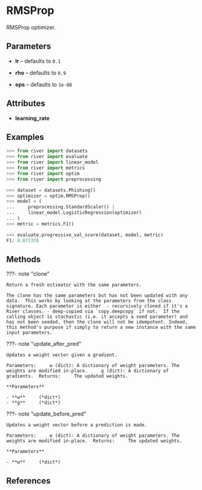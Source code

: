 # RMSProp

RMSProp optimizer.



## Parameters

- **lr** – defaults to `0.1`

- **rho** – defaults to `0.9`

- **eps** – defaults to `1e-08`


## Attributes

- **learning_rate**


## Examples

```python
>>> from river import datasets
>>> from river import evaluate
>>> from river import linear_model
>>> from river import metrics
>>> from river import optim
>>> from river import preprocessing

>>> dataset = datasets.Phishing()
>>> optimizer = optim.RMSProp()
>>> model = (
...     preprocessing.StandardScaler() |
...     linear_model.LogisticRegression(optimizer)
... )
>>> metric = metrics.F1()

>>> evaluate.progressive_val_score(dataset, model, metric)
F1: 0.872378
```

## Methods

???- note "clone"

    Return a fresh estimator with the same parameters.

    The clone has the same parameters but has not been updated with any data.  This works by looking at the parameters from the class signature. Each parameter is either  - recursively cloned if it's a River classes. - deep-copied via `copy.deepcopy` if not.  If the calling object is stochastic (i.e. it accepts a seed parameter) and has not been seeded, then the clone will not be idempotent. Indeed, this method's purpose if simply to return a new instance with the same input parameters.

    
???- note "update_after_pred"

    Updates a weight vector given a gradient.

    Parameters:     w (dict): A dictionary of weight parameters. The weights are modified in-place.     g (dict): A dictionary of gradients.  Returns:     The updated weights.

    **Parameters**

    - **w**     (*dict*)    
    - **g**     (*dict*)    
    
???- note "update_before_pred"

    Updates a weight vector before a prediction is made.

    Parameters:     w (dict): A dictionary of weight parameters. The weights are modified in-place.  Returns:     The updated weights.

    **Parameters**

    - **w**     (*dict*)    
    
## References

[^1]: [Divide the gradient by a running average of itsrecent magnitude](https://www.cs.toronto.edu/~tijmen/csc321/slides/lecture_slides_lec6.pdf)

